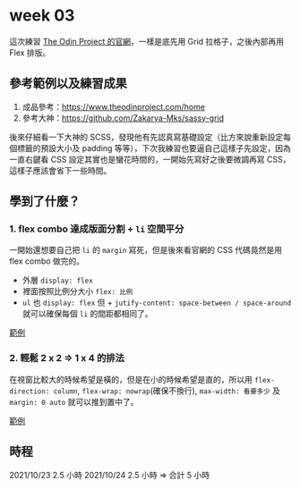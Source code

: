 # week 03
這次練習 [The Odin Project 的官網](https://www.theodinproject.com/home)，一樣是底先用 Grid 拉格子，之後內部再用 Flex 排版。
## 參考範例以及練習成果
1. 成品參考：https://www.theodinproject.com/home
2. 參考大神：https://github.com/Zakarya-Mks/sassy-grid

後來仔細看一下大神的 SCSS，發現他有先認真寫基礎設定（比方來說重新設定每個標籤的預設大小及 padding 等等），下次我練習也要逼自己這樣子先設定，因為一直右鍵看 CSS 設定其實也是蠻花時間的，一開始先寫好之後要微調再寫 CSS，這樣子應該會省下一些時間。

## 學到了什麼？
### 1. flex combo 達成版面分割 + `li` 空間平分
一開始還想要自己把 `li` 的 `margin` 寫死，但是後來看官網的 CSS 代碼竟然是用 flex combo 做完的。
- 外層 `display: flex`
- 裡面按照比例分大小 `flex: 比例`
- `ul` 也 `display: flex` 但 + `jutify-content: space-between / space-around` 就可以確保每個 `li` 的間距都相同了。


[範例](https://codepen.io/lun0223/pen/YzxNajW)

### 2. 輕鬆 2 x 2 => 1 x 4 的排法
在視窗比較大的時候希望是橫的，但是在小的時候希望是直的，所以用 `flex-direction: column`, `flex-wrap: nowrap`(確保不換行), `max-width: 看要多少` 及 `margin: 0 auto` 就可以推到置中了。

[範例](https://codepen.io/lun0223/pen/RwZKMvp)

## 時程
2021/10/23 2.5 小時
2021/10/24 2.5 小時
=> 合計 5 小時
